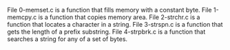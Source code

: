 File 0-memset.c is a function that fills memory with a constant byte.
File 1-memcpy.c is a function that copies memory area.
File 2-strchr.c is a function that locates a character in a string.
File 3-strspn.c is a function that gets the length of a prefix substring.
File 4-strpbrk.c is a function that searches a string for any of a set of bytes.  